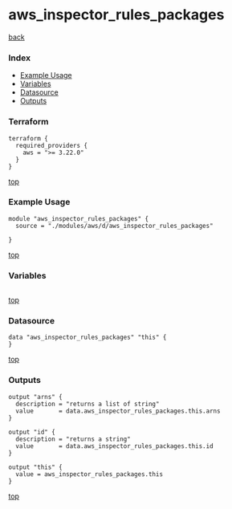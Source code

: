 # aws_inspector_rules_packages
[back](../aws.md)
### Index
- [Example Usage](#example-usage)
- [Variables](#variables)
- [Datasource](#datasource)
- [Outputs](#outputs)
### Terraform
```hcl
terraform {
  required_providers {
    aws = ">= 3.22.0"
  }
}
```
[top](#index)
### Example Usage
```hcl
module "aws_inspector_rules_packages" {
  source = "./modules/aws/d/aws_inspector_rules_packages"

}
```
[top](#index)
### Variables
```hcl
```
[top](#index)

### Datasource
```hcl
data "aws_inspector_rules_packages" "this" {
}
```
[top](#index)
### Outputs
```hcl
output "arns" {
  description = "returns a list of string"
  value       = data.aws_inspector_rules_packages.this.arns
}

output "id" {
  description = "returns a string"
  value       = data.aws_inspector_rules_packages.this.id
}

output "this" {
  value = aws_inspector_rules_packages.this
}
```
[top](#index)
